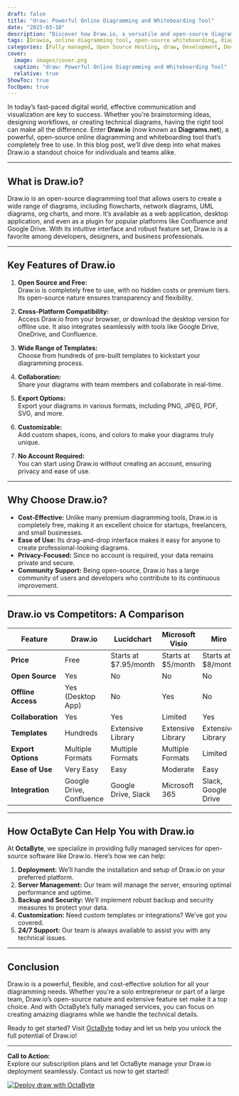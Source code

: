 ```yaml
---
draft: false
title: "draw: Powerful Online Diagramming and Whiteboarding Tool"
date: "2025-03-10"
description: "Discover how Draw.io, a versatile and open-source diagramming tool, can revolutionize your workflow. Learn about its features, benefits, and how it compares to other popular diagramming tools."
tags: [Drawio, online diagramming tool, open-source whiteboarding, diagramming software, Drawio vs competitors, free diagramming tool, collaborative whiteboarding, Drawio features]
categories: [Fully managed, Open Source Hosting, draw, Development, Dev Tools]
cover:
  image: images/cover.png
  caption: "draw: Powerful Online Diagramming and Whiteboarding Tool"
  relative: true
ShowToc: true
TocOpen: true
---
```



In today’s fast-paced digital world, effective communication and visualization are key to success. Whether you're brainstorming ideas, designing workflows, or creating technical diagrams, having the right tool can make all the difference. Enter **Draw.io** (now known as **Diagrams.net**), a powerful, open-source online diagramming and whiteboarding tool that’s completely free to use. In this blog post, we’ll dive deep into what makes Draw.io a standout choice for individuals and teams alike.

---

## What is Draw.io?

Draw.io is an open-source diagramming tool that allows users to create a wide range of diagrams, including flowcharts, network diagrams, UML diagrams, org charts, and more. It’s available as a web application, desktop application, and even as a plugin for popular platforms like Confluence and Google Drive. With its intuitive interface and robust feature set, Draw.io is a favorite among developers, designers, and business professionals.

---

## Key Features of Draw.io

1. **Open Source and Free:**  
   Draw.io is completely free to use, with no hidden costs or premium tiers. Its open-source nature ensures transparency and flexibility.

2. **Cross-Platform Compatibility:**  
   Access Draw.io from your browser, or download the desktop version for offline use. It also integrates seamlessly with tools like Google Drive, OneDrive, and Confluence.

3. **Wide Range of Templates:**  
   Choose from hundreds of pre-built templates to kickstart your diagramming process.

4. **Collaboration:**  
   Share your diagrams with team members and collaborate in real-time.

5. **Export Options:**  
   Export your diagrams in various formats, including PNG, JPEG, PDF, SVG, and more.

6. **Customizable:**  
   Add custom shapes, icons, and colors to make your diagrams truly unique.

7. **No Account Required:**  
   You can start using Draw.io without creating an account, ensuring privacy and ease of use.

---

## Why Choose Draw.io?

- **Cost-Effective:** Unlike many premium diagramming tools, Draw.io is completely free, making it an excellent choice for startups, freelancers, and small businesses.
- **Ease of Use:** Its drag-and-drop interface makes it easy for anyone to create professional-looking diagrams.
- **Privacy-Focused:** Since no account is required, your data remains private and secure.
- **Community Support:** Being open-source, Draw.io has a large community of users and developers who contribute to its continuous improvement.

---

## Draw.io vs Competitors: A Comparison

| Feature                | Draw.io               | Lucidchart            | Microsoft Visio       | Miro                  |
|------------------------|-----------------------|-----------------------|-----------------------|-----------------------|
| **Price**              | Free                  | Starts at $7.95/month | Starts at $5/month    | Starts at $8/month    |
| **Open Source**        | Yes                   | No                    | No                    | No                    |
| **Offline Access**     | Yes (Desktop App)     | No                    | Yes                   | No                    |
| **Collaboration**      | Yes                   | Yes                   | Limited               | Yes                   |
| **Templates**          | Hundreds              | Extensive Library     | Extensive Library     | Extensive Library     |
| **Export Options**     | Multiple Formats      | Multiple Formats      | Multiple Formats      | Limited               |
| **Ease of Use**        | Very Easy             | Easy                  | Moderate              | Easy                  |
| **Integration**        | Google Drive, Confluence | Google Drive, Slack  | Microsoft 365         | Slack, Google Drive   |

---

## How OctaByte Can Help You with Draw.io

At **OctaByte**, we specialize in providing fully managed services for open-source software like Draw.io. Here’s how we can help:

1. **Deployment:** We’ll handle the installation and setup of Draw.io on your preferred platform.
2. **Server Management:** Our team will manage the server, ensuring optimal performance and uptime.
3. **Backup and Security:** We’ll implement robust backup and security measures to protect your data.
4. **Customization:** Need custom templates or integrations? We’ve got you covered.
5. **24/7 Support:** Our team is always available to assist you with any technical issues.

---

## Conclusion

Draw.io is a powerful, flexible, and cost-effective solution for all your diagramming needs. Whether you're a solo entrepreneur or part of a large team, Draw.io’s open-source nature and extensive feature set make it a top choice. And with OctaByte’s fully managed services, you can focus on creating amazing diagrams while we handle the technical details.

Ready to get started? Visit [OctaByte](https://octabyte.io) today and let us help you unlock the full potential of Draw.io!

---

**Call to Action:**  
Explore our subscription plans and let OctaByte manage your Draw.io deployment seamlessly. Contact us now to get started!

[![Deploy draw with OctaByte](/images/deploy-on-octabyte.png)](https://octabyte.io/fully-managed-open-source-services/development/dev-tools/draw)